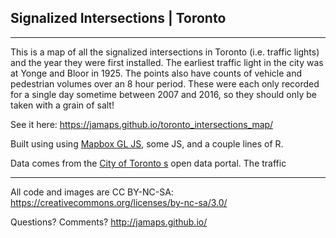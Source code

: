 ## Signalized Intersections | Toronto
---

This is a map of all the signalized
intersections in Toronto (i.e. traffic lights)
and the year they were first installed. The
earliest traffic light in the city was at
Yonge and Bloor in 1925. The points also
have counts of vehicle and pedestrian
volumes over an 8 hour period. These were
each only recorded for a single day
sometime between 2007 and 2016, so they
should only be taken with a grain of salt!

See it here:
https://jamaps.github.io/toronto_intersections_map/

Built using using [Mapbox GL JS](https://www.mapbox.com/mapbox-gl-js/api/), some JS, and a couple lines of R.

Data comes from the [City of Toronto
s](http://www1.toronto.ca/wps/portal/contentonly?vgnextoid=1a66e03bb8d1e310VgnVCM10000071d60f89RCRD) open data portal. The traffic

---

All code and images are CC BY-NC-SA: https://creativecommons.org/licenses/by-nc-sa/3.0/

Questions? Comments? http://jamaps.github.io/

